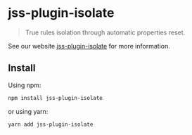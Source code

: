 # jss-plugin-isolate

> True rules isolation through automatic properties reset.

See our website [jss-plugin-isolate](https://cssinjs.org/jss-plugin-isolate?v=v10.0.0-alpha.9) for more information.

## Install

Using npm:

```sh
npm install jss-plugin-isolate
```

or using yarn:

```sh
yarn add jss-plugin-isolate
```
